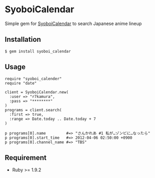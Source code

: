 # SyoboiCalendar

Simple gem for [SyoboiCalendar](http://cal.syoboi.jp/) to search Japanese anime lineup

## Installation

```
$ gem install syoboi_calendar
```

## Usage

```
require "syoboi_calender"
require "date"

client = SyoboiCalendar.new(
  :user => "r7kamura",
  :pass => "********"
)
programs = client.search(
  :first => true,
  :range => Date.today .. Date.today + 7
)

p programs[0].name         #=> "さんかれあ #1 私が…ゾンビに…なったら"
p programs[0].start_time   #=> 2012-04-06 02:50:00 +0900
p programs[0].channel_name #=> "TBS"
```

## Requirement
* Ruby >= 1.9.2
